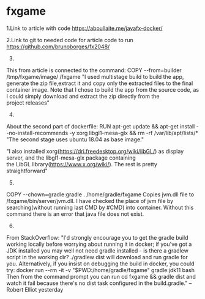 # fxgame
1.Link to article with code https://aboullaite.me/javafx-docker/

2.Link to git to needed code for article code to run https://github.com/brunoborges/fx2048/

3.
This from article is connected to the command: COPY --from=builder /tmp/fxgame/image/ /fxgame
"I used multistage build to build the app, 
generate the zip file,extract it and
copy only the extracted files to the final container image.
Note that I chose to build the app from the source code,
as I could simply download and extract the zip directly from the project releases"

4.
About the second part of dockerfile:
RUN apt-get update && apt-get install --no-install-recommends -y xorg libgl1-mesa-glx && rm -rf /var/lib/apt/lists/* 
"The second stage uses ubuntu 18.04 as base image."

"I also installed xorg(https://dri.freedesktop.org/wiki/libGL/) as display server, 
and the libgl1-mesa-glx package containing the LibGL library(https://www.x.org/wiki/).
The rest is pretty straightforward"

5.
COPY --chown=gradle:gradle . /home/gradle/fxgame
Copies jvm.dll file to /fxgame/bin/server/jvm.dll.
I have checked the place of jvm file by searching(without running last CMD by #CMD) into container.
Without this command there is an error that java file does not exist.

6.
From StackOverflow:
"I'd strongly encourage you to get the gradle build working locally before worrying about running it in docker; if you've got a JDK installed you may well not need gradle installed - is there a gradlew script in the working dir? ./gradlew dist will download and run gradle for you. Alternatively, if you insist on debugging the build in docker, you could try: docker run --rm -it -v "$PWD:/home/gradle/fxgame" gradle:jdk11 bash Then from the command prompt you can run cd fxgame && gradle dist and watch it fail because there's no dist task configured in the build.gradle." – Robert Elliot yesterday

